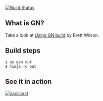 [![Build Status](https://travis-ci.org/p47t/GN-demo.svg?branch=master)](https://travis-ci.org/p47t/GN-demo)

## What is GN?

Take a look at [Using GN build](https://docs.google.com/presentation/d/15Zwb53JcncHfEwHpnG_PoIbbzQ3GQi_cpujYwbpcbZo/edit?usp=sharing) by Brett Wilson.

## Build steps

    $ gn gen out
    $ ninja -C out

## See it in action

[![asciicast](https://asciinema.org/a/0VdrIZDVNi9Le4PKQWjthQEP9.png)](https://asciinema.org/a/0VdrIZDVNi9Le4PKQWjthQEP9)
